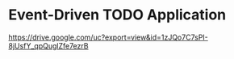 # Event-Driven TODO Application

https://drive.google.com/uc?export=view&id=1zJQo7C7sPI-8jUsfY_qpQuglZfe7ezrB
